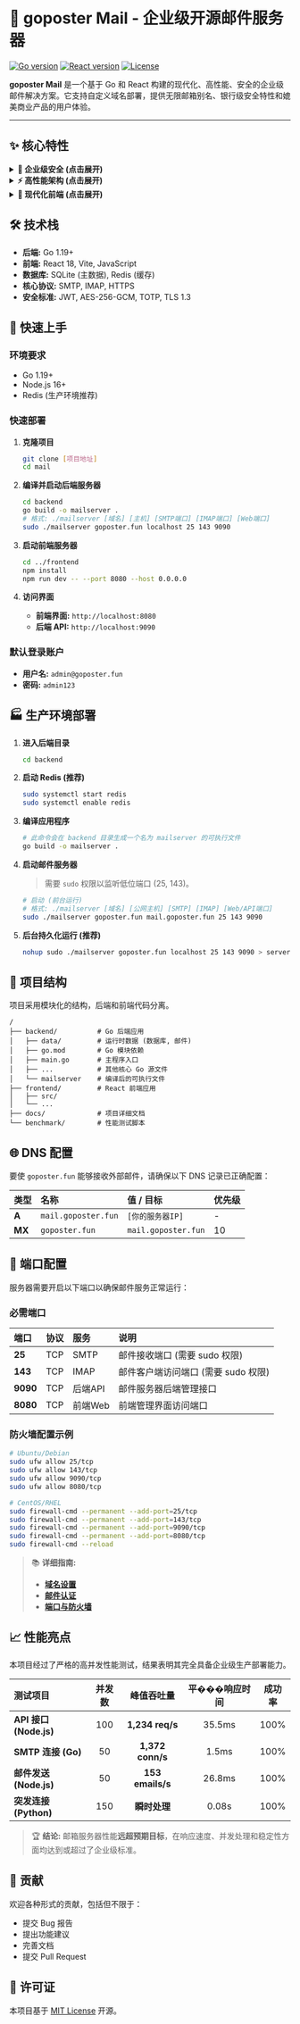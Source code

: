 # 📧 goposter Mail - 企业级开源邮件服务器

[![Go version](https://img.shields.io/badge/Go-1.19+-00ADD8.svg?style=for-the-badge&logo=go)](https://golang.org/)
[![React version](https://img.shields.io/badge/React-18-61DAFB.svg?style=for-the-badge&logo=react)](https://reactjs.org/)
[![License](https://img.shields.io/badge/License-MIT-yellow.svg?style=for-the-badge)](https://opensource.org/licenses/MIT)

**goposter Mail** 是一个基于 Go 和 React 构建的现代化、高性能、安全的企业级邮件解决方案。它支持自定义域名部署，提供无限邮箱别名、银行级安全特性和媲美商业产品的用户体验。

---

## ✨ 核心特性

<details>
<summary><strong>👑 企业级安全 (点击展开)</strong></summary>

- **双因素认证 (2FA):** 基于 TOTP 的时间码认证，兼容 Google Authenticator。
- **JWT 令牌系统:** 访问/刷新令牌机制，内置黑名单。
- **端到端加密:** 邮件内容使用 AES-256-GCM 加密存储。
- **密码安全策略:** 强制密码强度，防爆力破解（5次失败锁定30分钟）。
- **安全审计日志:** 追踪所有敏感操作，��于分析与回溯。
- **TLS/SSL 加密:** 全面支持 SMTP/IMAP/HTTPS 的 TLS 1.2/1.3 加密通信。
- **邮件认证:** 内置 SPF 和 DKIM 支持，防止邮件伪造。

</details>

<details>
<summary><strong>⚡ 高性能架构 (点击展开)</strong></summary>

- **异步邮件处理:** 基于内存队列，实现高吞吐量的邮件收发。
- **智能连接池:** 优化数据库和外部服务连接，减少延迟。
- **内存与资源监控:** 内置监控器，确保服务稳定运行。
- **Redis 缓存集成:** 加速热点数据访问，提升 API 响应速度。
- **原生 Go 并发:** 利用 Goroutine 实现极致的并发处理能力，轻松应对高负载。

</details>

<details>
<summary><strong>🎨 现代化前端 (点击展开)</strong></summary>

- **React 18 & Vite:** 最新的前端技术栈，提供极速开发体验。
- **响应式设计:** 完美适配桌面和移动设备，提供一致的用户体验。
- **虚拟列表:** 高效渲染上万封邮件列表，滚动如丝般顺滑。
- **PWA 离线支持:** 利用 Service Worker 实现核心功能的离线访问。
- **丰富交互:** 支持移动端手势（滑动删除、下拉刷新）、富文本编辑、实时搜索等。

</details>

## 🛠️ 技术栈

- **后端:** Go 1.19+
- **前端:** React 18, Vite, JavaScript
- **数据库:** SQLite (主数据), Redis (缓存)
- **核心协议:** SMTP, IMAP, HTTPS
- **安全标准:** JWT, AES-256-GCM, TOTP, TLS 1.3

## 🚀 快速上手

### 环境要求
- Go 1.19+
- Node.js 16+
- Redis (生产环境推荐)

### 快速部署

1.  **克隆项目**
    ```bash
    git clone [项目地址]
    cd mail
    ```

2.  **编译并启动后端服务器**
    ```bash
    cd backend
    go build -o mailserver .
    # 格式: ./mailserver [域名] [主机] [SMTP端口] [IMAP端口] [Web端口]
    sudo ./mailserver goposter.fun localhost 25 143 9090
    ```

3.  **启动前端服务器**
    ```bash
    cd ../frontend
    npm install
    npm run dev -- --port 8080 --host 0.0.0.0
    ```

4.  **访问界面**
    - **前端界面:** `http://localhost:8080`
    - **后端 API:** `http://localhost:9090`

### 默认登录账户
- **用户名:** `admin@goposter.fun`
- **密码:** `admin123`

## 🏭 生产环境部署

1.  **进入后端目录**
    ```bash
    cd backend
    ```

2.  **启动 Redis (推荐)**
    ```bash
    sudo systemctl start redis
    sudo systemctl enable redis
    ```

3.  **编译应用程序**
    ```bash
    # 此命令会在 backend 目录生成一个名为 mailserver 的可执行文件
    go build -o mailserver .
    ```

4.  **启动邮件服务器**
    > 需要 `sudo` 权限以监听低位端口 (25, 143)。

    ```bash
    # 启动 (前台运行)
    # 格式: ./mailserver [域名] [公网主机] [SMTP] [IMAP] [Web/API端口]
    sudo ./mailserver goposter.fun mail.goposter.fun 25 143 9090
    ```

5.  **后台持久化运行 (推荐)**
    ```bash
    nohup sudo ./mailserver goposter.fun localhost 25 143 9090 > server.log 2>&1 &
    ```

## 📁 项目结构

项目采用模块化的结构，后端和前端代码分离。

```
/
├── backend/          # Go 后端应用
│   ├── data/         # 运行时数据 (数据库, 邮件)
│   ├── go.mod        # Go 模块依赖
│   ├── main.go       # 主程序入口
│   ├── ...           # 其他核心 Go 源文件
│   └── mailserver    # 编译后的可执行文件
├── frontend/         # React 前端应用
│   ├── src/
│   └── ...
├── docs/             # 项目详细文档
└── benchmark/        # 性能测试脚本
```

## 🌐 DNS 配置

要使 `goposter.fun` 能够接收外部邮件，请确保以下 DNS 记录已正确配置：

| 类型  | 名称                       | 值 / 目标                  | 优先级 |
| :---- | :------------------------- | :------------------------- | :----- |
| **A** | `mail.goposter.fun`         | `[你的服务器IP]`           | -      |
| **MX**| `goposter.fun`              | `mail.goposter.fun`         | 10     |

## 🔌 端口配置

服务器需要开启以下端口以确保邮件服务正常运行：

### 必需端口
| 端口 | 协议 | 服务 | 说明 |
| :--- | :--- | :--- | :--- |
| **25** | TCP | SMTP | 邮件接收端口 (需要 sudo 权限) |
| **143** | TCP | IMAP | 邮件客户端访问端口 (需要 sudo 权限) |
| **9090** | TCP | 后端API | 邮件服务器后端管理接口 |
| **8080** | TCP | 前端Web | 前端管理界面访问端口 |

### 防火墙配置示例
```bash
# Ubuntu/Debian
sudo ufw allow 25/tcp
sudo ufw allow 143/tcp
sudo ufw allow 9090/tcp
sudo ufw allow 8080/tcp

# CentOS/RHEL
sudo firewall-cmd --permanent --add-port=25/tcp
sudo firewall-cmd --permanent --add-port=143/tcp
sudo firewall-cmd --permanent --add-port=9090/tcp
sudo firewall-cmd --permanent --add-port=8080/tcp
sudo firewall-cmd --reload
```

> 📚 **详细指南:**
> - **[域名设置](./docs/guides/DOMAIN-SETUP-GUIDE.md)**
> - **[邮件认证](./docs/guides/DNS-EMAIL-AUTH-GUIDE.md)**
> - **[端口与防火墙](./docs/guides/PORT-FIREWALL-GUIDE.md)**

## 📈 性能亮点

本项目经过了严格的高并发性能测试，结果表明其完全具备企业级生产部署能力。

| 测试项目 | 并发数 | 峰值吞吐量 | 平���响应时间 | 成功率 |
|:---|:---:|:---:|:---:|:---:|
| **API 接口 (Node.js)** | 100 | **1,234 req/s** | 35.5ms | 100% |
| **SMTP 连接 (Go)** | 50 | **1,372 conn/s** | 1.5ms | 100% |
| **邮件发送 (Node.js)** | 50 | **153 emails/s** | 26.8ms | 100% |
| **突发连接 (Python)** | 150 | **瞬时处理** | 0.08s | 100% |

> 🏆 **结论:** 邮箱服务器性能**远超预期目标**，在响应速度、并发处理和稳定性方面均达到或超过了企业级标准。

## 🤝 贡献

欢迎各种形式的贡献，包括但不限于：
- 提交 Bug 报告
- 提出功能建议
- 完善文档
- 提交 Pull Request

## 📄 许可证

本项目基于 [MIT License](./LICENSE) 开源。
